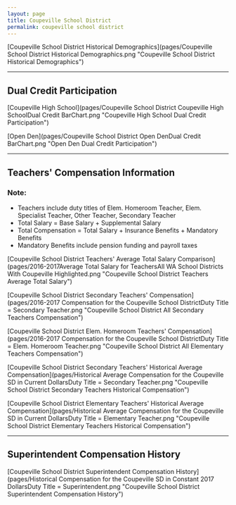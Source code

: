 ```yaml
---
layout: page
title: Coupeville School District
permalink: coupeville school district
---
```



[Coupeville School District Historical Demographics](pages/Coupeville School District Historical Demographics.png "Coupeville School District Historical Demographics")

___

## Dual Credit Participation

[Coupeville High School](pages/Coupeville School District Coupeville High SchoolDual Credit BarChart.png "Coupeville High School Dual Credit Participation")

[Open Den](pages/Coupeville School District Open DenDual Credit BarChart.png "Open Den Dual Credit Participation")


___

## Teachers' Compensation Information
### Note:
- Teachers include duty titles of Elem. Homeroom Teacher, Elem. Specialist Teacher, Other Teacher, Secondary Teacher
- Total Salary = Base Salary + Supplemental Salary
- Total Compensation = Total Salary + Insurance Benefits + Mandatory Benefits
- Mandatory Benefits include pension funding and payroll taxes

[Coupeville School District Teachers' Average Total Salary Comparison](pages/2016-2017Average Total Salary for TeachersAll WA School Districts With Coupeville Highlighted.png "Coupeville School District Teachers Average Total Salary")

[Coupeville School District Secondary Teachers' Compensation](pages/2016-2017 Compensation for the Coupeville School DistrictDuty Title = Secondary Teacher.png "Coupeville School District All Secondary Teachers Compensation")

[Coupeville School District Elem. Homeroom Teachers' Compensation](pages/2016-2017 Compensation for the Coupeville School DistrictDuty Title = Elem. Homeroom Teacher.png "Coupeville School District All Elementary Teachers Compensation")

[Coupeville School District Secondary Teachers' Historical Average Compensation](pages/Historical Average Compensation for the Coupeville SD in Current DollarsDuty Title = Secondary Teacher.png "Coupeville School District Secondary Teachers Historical Compensation")

[Coupeville School District Elementary Teachers' Historical Average Compensation](pages/Historical Average Compensation for the Coupeville SD in Current DollarsDuty Title = Elementary Teacher.png "Coupeville School District Elementary Teachers Historical Compensation")


___

## Superintendent Compensation History

[Coupeville School District Superintendent Compensation History](pages/Historical Compensation for the Coupeville SD in Constant 2017 DollarsDuty Title = Superintendent.png "Coupeville School District Superintendent Compensation History")

